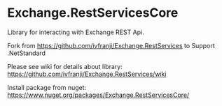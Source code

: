 # Exchange.RestServicesCore
Library for interacting with Exchange REST Api.

Fork from https://github.com/ivfranji/Exchange.RestServices to Support .NetStandard

Please see wiki for details about library: https://github.com/ivfranji/Exchange.RestServices/wiki

Install package from nuget: https://www.nuget.org/packages/Exchange.RestServicesCore/
